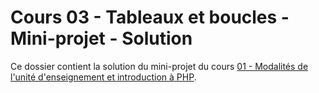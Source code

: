 # Cours 03 - Tableaux et boucles - Mini-projet - Solution

Ce dossier contient la solution du mini-projet du cours
[01 - Modalités de l'unité d'enseignement et introduction à PHP](../../README.md).
